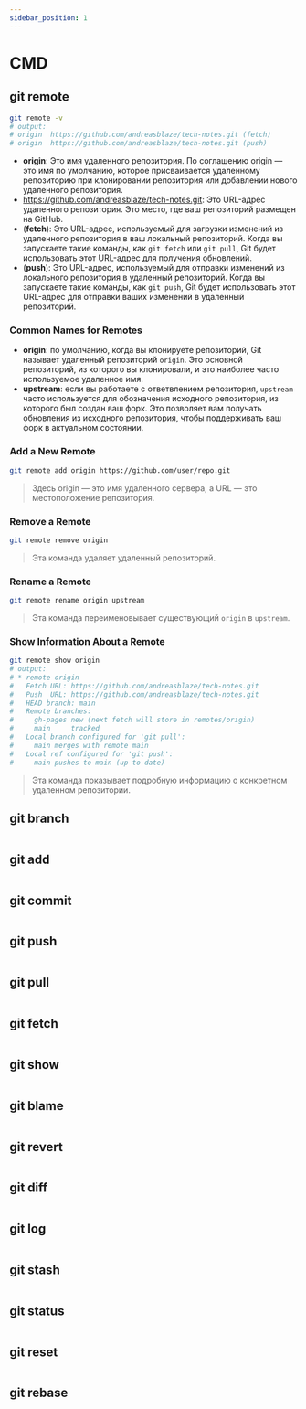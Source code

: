 ```yaml
---
sidebar_position: 1
---
```

# CMD

## git remote
```bash
git remote -v
# output:
# origin  https://github.com/andreasblaze/tech-notes.git (fetch)
# origin  https://github.com/andreasblaze/tech-notes.git (push)
```
- **origin**: Это имя удаленного репозитория. По соглашению origin — это имя по умолчанию, которое присваивается удаленному репозиторию при клонировании репозитория или добавлении нового удаленного репозитория.
- https://github.com/andreasblaze/tech-notes.git: Это URL-адрес удаленного репозитория. Это место, где ваш репозиторий размещен на GitHub.
- (**fetch**): Это URL-адрес, используемый для загрузки изменений из удаленного репозитория в ваш локальный репозиторий. Когда вы запускаете такие команды, как `git fetch` или `git pull`, Git будет использовать этот URL-адрес для получения обновлений.
- (**push**): Это URL-адрес, используемый для отправки изменений из локального репозитория в удаленный репозиторий. Когда вы запускаете такие команды, как `git push`, Git будет использовать этот URL-адрес для отправки ваших изменений в удаленный репозиторий.

### Common Names for Remotes
- **origin**: по умолчанию, когда вы клонируете репозиторий, Git называет удаленный репозиторий `origin`. Это основной репозиторий, из которого вы клонировали, и это наиболее часто используемое удаленное имя.
- **upstream**: если вы работаете с ответвлением репозитория, `upstream` часто используется для обозначения исходного репозитория, из которого был создан ваш форк. Это позволяет вам получать обновления из исходного репозитория, чтобы поддерживать ваш форк в актуальном состоянии.

### Add a New Remote
```bash
git remote add origin https://github.com/user/repo.git
```
> Здесь origin — это имя удаленного сервера, а URL — это местоположение репозитория.

### Remove a Remote
```bash
git remote remove origin
```
> Эта команда удаляет удаленный репозиторий.

### Rename a Remote
```bash
git remote rename origin upstream
```
> Эта команда переименовывает существующий `origin` в `upstream`.

### Show Information About a Remote
```bash
git remote show origin
# output:
# * remote origin
#   Fetch URL: https://github.com/andreasblaze/tech-notes.git
#   Push  URL: https://github.com/andreasblaze/tech-notes.git
#   HEAD branch: main
#   Remote branches:
#     gh-pages new (next fetch will store in remotes/origin)
#     main     tracked
#   Local branch configured for 'git pull':
#     main merges with remote main
#   Local ref configured for 'git push':
#     main pushes to main (up to date)
```
> Эта команда показывает подробную информацию о конкретном удаленном репозитории.

## git branch
```bash

```

## git add
```bash

```

## git commit
```bash

```

## git push 
```bash

```

## git pull
```bash

```

## git fetch
```bash

```

## git show
```bash

```

## git blame
```bash

```

## git revert 
```bash

```

## git diff
```bash

```

## git log
```bash

```

## git stash
```bash

```

## git status
```bash

```

## git reset
```bash

```

## git rebase
```bash

```